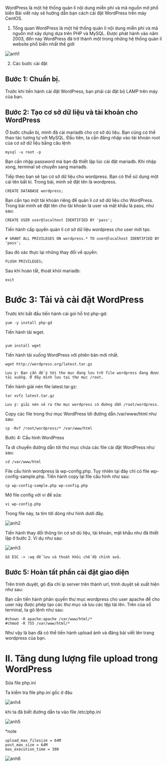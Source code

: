 WordPress là một hệ thống quản lí nội dung miễn phí và mã nguồn mở phổ biến Bài viết này sẽ hướng dẫn bạn cách cài đặt WordPress trên máy CentOS.

1. Tổng quan
WordPress là một hệ thống quản lí nội dung miễn phí và mã nguồn mở xây dựng dựa trên PHP và MySQL. Được phát hành vào năm 2003, đến nay WordPress đã trở thành một trong những hệ thống quản lí website phổ biến nhất thế giới 

![anh1](https://image.prntscr.com/image/Kklyw8BGQ7OU7nrMkW1efA.png)

2. Các bước cài đặt

## Bước 1: Chuẩn bị.

Trước khi tiến hành cài đặt WordPress, bạn phải cài đặt bộ LAMP trên máy của bạn.

## Bước 2: Tạo cơ sở dữ liệu và tài khoản cho WordPress

Ở bước chuẩn bị, mình đã cài mariadb cho cơ sở dũ liệu. Bạn cũng có thể thao tác tương tự với MySQL. Đầu tiên, ta cần đăng nhập vào tài khoản root của cơ sở dữ liệu bằng câu lệnh

```
mysql -u root -p
```
Bạn cần nhập password mà bạn đã thiết lập lúc cài đặt mariadb. Khi nhập xong, terminal sẽ chuyển sang mariadb.

Tiếp theo bạn sẽ tạo cơ sở dữ liệu cho wordpress. Bạn có thể sử dụng một cái tên bất kì. Trong bài, mình sẽ đặt tên là wordpress.
```
CREATE DATABASE wordpress;
```
Bạn cần tạo một tài khoản riêng để quản lí cơ sở dữ liệu cho WordPress. Trong bài mình sẽ đặt tên cho tài khoản là user và mật khẩu là pass, như sau:
```
CREATE USER user@localhost IDENTIFIED BY 'pass';
```
Tiến hành cấp quyền quản lí cơ sở dữ liệu wordpress cho user mới tạo.
```
# GRANT ALL PRIVILEGES ON wordpress.* TO user@localhost IDENTIFIED BY 'pass';
```
Sau đó xác thực lại những thay đổi về quyền:
```
FLUSH PRIVILEGES;
```
Sau khi hoàn tất, thoát khỏi mariadb:
```
exit
```

# Bước 3: Tải và cài đặt WordPress
Trước khi bắt đầu tiến hành cài gói hỗ trợ php-gd:
```
yum -y install php-gd
```
Tiến hành tải wget.
```

yum install wget 
```
Tiến hành tải xuống WordPress với phiên bản mới nhất.
```
wget http://wordpress.org/latest.tar.gz
```
`Lưu ý: Bạn cần để ý tới thư mục đang lưu trữ file wordpress đang được tải xuống. Ở đây mình lưu tại thư mục /root.`

Tiến hành giải nén file latest.tar.gz:
```
tar xvfz latest.tar.gz
```
`Lưu ý: giải nén sẽ ra thư mục wordpress có đường dẫn /root/wordpress.`

Copy các file trong thư mục WordPress tới đường dẫn /var/www/html như sau:
```
cp -Rvf /root/wordpress/* /var/www/html
```
Bước 4: Cấu hình WordPress

Ta di chuyển đường dẫn tới thư mục chứa các file cài đặt WordPress như sau:
```
cd /var/www/html
```
File cấu hình wordpress là wp-config.php. Tuy nhiên tại đây chỉ có file wp-config-sample.php. Tiến hành copy lại file cấu hình như sau:
```
cp wp-config-sample.php wp-config.php
```
Mở file config với vi để sửa:
```
vi wp-config.php
```
Trong file này, ta tìm tới dòng như hình dưới đây.

![anh2](https://image.prntscr.com/image/4Dk_xVFPRcKGOYHuhIF1MA.png)

Tiến hành thay đổi thông tin cơ sở dũ liệu, tài khoản, mật khẩu như đã thiết lập ở bước 2. Ví dụ như sau:

![anh3](https://image.prntscr.com/image/KpIL0H3ETKScmav6r_dkHQ.png)

`Gõ ESC -> :wq để lưu và thoát khỏi chế độ chỉnh sửa.`

## Bước 5: Hoàn tất phần cài đặt giao diện

Trên trình duyệt, gõ địa chỉ ip server trên thành url, trình duyệt sẽ xuất hiện như sau:

Bạn cần tiến hành phân quyền thư mục wordpress cho user apache để cho user này được phép tạo các thư mục và lưu các tệp tải lên. Trên của sổ terminal, ta gõ lệnh như sau:

```
#chown -R apache:apache /var/www/html/*
#chmod -R 755 /var/www/html/*
```
Như vậy là bạn đã có thể tiến hành upload ảnh và đăng bài viết lên trang wordpress của bạn.

# II. Tăng dung lượng file upload trong WordPress

Sửa file php.ini

Ta kiểm tra file php.ini gốc ở đâu

![anh4](https://image.prntscr.com/image/JLRfnDCoQxmnqD73auv44Q.png) 

khi ta đã biết đường dẫn ta vào file /etc/php.ini

![anh5](https://image.prntscr.com/image/GbTlO3fPR_GrazraW-Cndg.png)

*note
``` 
upload_max_filesize = 64M
post_max_size = 64M
max_execution_time = 300
```
![anh6](https://image.prntscr.com/image/NB-ECuunTyCnAektO3WWxQ.png)

